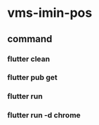 # vms-imin-pos

## command

### flutter clean
### flutter pub get
### flutter run
### flutter run -d chrome

